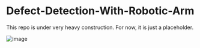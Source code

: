 # Defect-Detection-With-Robotic-Arm

This repo is under very heavy construction. For now, it is just a placeholder.

![image](https://github.com/sertaci/Defect-Detection-With-Robotic-Arm/assets/74237094/57271ce0-6d03-4a02-ba90-6bf0adb39360)
